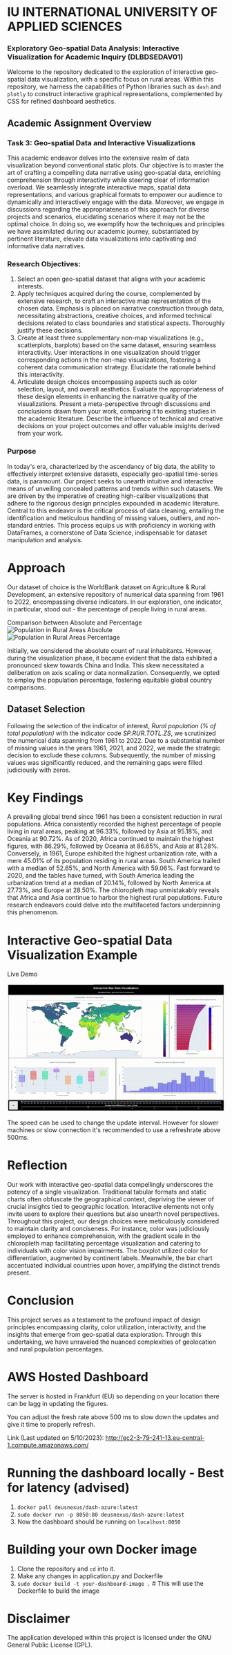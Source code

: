 # IU INTERNATIONAL UNIVERSITY OF APPLIED SCIENCES
### Exploratory Geo-spatial Data Analysis: Interactive Visualization for Academic Inquiry (DLBDSEDAV01)

Welcome to the repository dedicated to the exploration of interactive geo-spatial data visualization, with a specific focus on rural areas. Within this repository, we harness the capabilities of Python libraries such as `dash` and `plotly` to construct interactive graphical representations, complemented by CSS for refined dashboard aesthetics.

## Academic Assignment Overview
### Task 3: Geo-spatial Data and Interactive Visualizations
This academic endeavor delves into the extensive realm of data visualization beyond conventional static plots. Our objective is to master the art of crafting a compelling data narrative using geo-spatial data, enriching comprehension through interactivity while steering clear of information overload. We seamlessly integrate interactive maps, spatial data representations, and various graphical formats to empower our audience to dynamically and interactively engage with the data. Moreover, we engage in discussions regarding the appropriateness of this approach for diverse projects and scenarios, elucidating scenarios where it may not be the optimal choice. In doing so, we exemplify how the techniques and principles we have assimilated during our academic journey, substantiated by pertinent literature, elevate data visualizations into captivating and informative data narratives.

### Research Objectives:
1. Select an open geo-spatial dataset that aligns with your academic interests.
2. Apply techniques acquired during the course, complemented by extensive research, to craft an interactive map representation of the chosen data. Emphasis is placed on narrative construction through data, necessitating abstractions, creative choices, and informed technical decisions related to class boundaries and statistical aspects. Thoroughly justify these decisions.
3. Create at least three supplementary non-map visualizations (e.g., scatterplots, barplots) based on the same dataset, ensuring seamless interactivity. User interactions in one visualization should trigger corresponding actions in the non-map visualizations, fostering a coherent data communication strategy. Elucidate the rationale behind this interactivity.
4. Articulate design choices encompassing aspects such as color selection, layout, and overall aesthetics. Evaluate the appropriateness of these design elements in enhancing the narrative quality of the visualizations. Present a meta-perspective through discussions and conclusions drawn from your work, comparing it to existing studies in the academic literature. Describe the influence of technical and creative decisions on your project outcomes and offer valuable insights derived from your work.

### Purpose
In today's era, characterized by the ascendancy of big data, the ability to effectively interpret extensive datasets, especially geo-spatial time-series data, is paramount. Our project seeks to unearth intuitive and interactive means of unveiling concealed patterns and trends within such datasets. We are driven by the imperative of creating high-caliber visualizations that adhere to the rigorous design principles expounded in academic literature. Central to this endeavor is the critical process of data cleaning, entailing the identification and meticulous handling of missing values, outliers, and non-standard entries. This process equips us with proficiency in working with DataFrames, a cornerstone of Data Science, indispensable for dataset manipulation and analysis.

# Approach
Our dataset of choice is the WorldBank dataset on Agriculture & Rural Development, an extensive repository of numerical data spanning from 1961 to 2022, encompassing diverse indicators. In our exploration, one indicator, in particular, stood out - the percentage of people living in rural areas.

Comparison between Absolute and Percentage
![Population in Rural Areas Absolute](/images/rural_abs_test.gif)
![Population in Rural Areas Percentage](/images/rural_pcnt_test.gif)

Initially, we considered the absolute count of rural inhabitants. However, during the visualization phase, it became evident that the data exhibited a pronounced skew towards China and India. This skew necessitated a deliberation on axis scaling or data normalization. Consequently, we opted to employ the population percentage, fostering equitable global country comparisons.

## Dataset Selection
Following the selection of the indicator of interest, *Rural population (% of total population)* with the indicator code *SP.RUR.TOTL.ZS*, we scrutinized the numerical data spanning from 1961 to 2022. Due to a substantial number of missing values in the years 1961, 2021, and 2022, we made the strategic decision to exclude these columns. Subsequently, the number of missing values was significantly reduced, and the remaining gaps were filled judiciously with zeros.

# Key Findings
A prevailing global trend since 1961 has been a consistent reduction in rural populations. Africa consistently recorded the highest percentage of people living in rural areas, peaking at 96.33%, followed by Asia at 95.18%, and Oceania at 90.72%. As of 2020, Africa continued to maintain the highest figures, with 86.29%, followed by Oceania at 86.65%, and Asia at 81.28%. Conversely, in 1961, Europe exhibited the highest urbanization rate, with a mere 45.01% of its population residing in rural areas. South America trailed with a median of 52.65%, and North America with 59.06%. Fast forward to 2020, and the tables have turned, with South America leading the urbanization trend at a median of 20.14%, followed by North America at 27.73%, and Europe at 28.50%. The chloropleth map unmistakably reveals that Africa and Asia continue to harbor the highest rural populations. Future research endeavors could delve into the multifaceted factors underpinning this phenomenon.

# Interactive Geo-spatial Data Visualization Example
Live Demo

![Interactive Geo-spatial Visualization Demo](./images/dashboard_demo.gif)

The speed can be used to change the update interval. However for slower machines or slow connection it's recommended to use a refreshrate above 500ms.

# Reflection
Our work with interactive geo-spatial data compellingly underscores the potency of a single visualization. Traditional tabular formats and static charts often obfuscate the geographical context, depriving the viewer of crucial insights tied to geographic location. Interactive elements not only invite users to explore their questions but also unearth novel perspectives. Throughout this project, our design choices were meticulously considered to maintain clarity and conciseness. For instance, color was judiciously employed to enhance comprehension, with the gradient scale in the chloropleth map facilitating percentage visualization and catering to individuals with color vision impairments. The boxplot utilized color for differentiation, augmented by continent labels. Meanwhile, the bar chart accentuated individual countries upon hover, amplifying the distinct trends present.

# Conclusion
This project serves as a testament to the profound impact of design principles encompassing clarity, color utilization, interactivity, and the insights that emerge from geo-spatial data exploration. Through this undertaking, we have unraveled the nuanced complexities of geolocation and rural population percentages.

# AWS Hosted Dashboard
The server is hosted in Frankfurt (EU) so depending on your location there can be lagg in updating the figures.

You can adjust the fresh rate above 500 ms to slow down the updates and give it time to properly refresh.

Link (Last updated on 5/10/2023): http://ec2-3-79-241-13.eu-central-1.compute.amazonaws.com/

# Running the dashboard locally - Best for latency (advised)
1. `docker pull deusnexus/dash-azure:latest`
2. `sudo docker run -p 8050:80 deusnexus/dash-azure:latest`
3. Now the dashboard should be running on `localhost:8050`

# Building your own Docker image
1. Clone the repository and `cd` into it.
2. Make any changes in application.py and Dockerfile
3. `sudo docker build -t your-dashboard-image .` # This will use the Dockerfile to build the image

# Disclaimer
The application developed within this project is licensed under the GNU General Public License (GPL).
